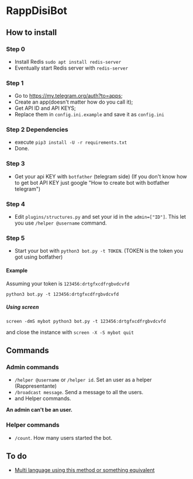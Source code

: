 # RappDisiBot
## How to install
### Step 0
- Install Redis `sudo apt install redis-server`
- Eventually start Redis server with `redis-server`
### Step 1
- Go to https://my.telegram.org/auth?to=apps;
- Create an app(doesn't matter how do you call it);
- Get API ID and API KEYS;
- Replace them in `config.ini.example` and save it as `config.ini`
### Step 2 Dependencies
- execute `pip3 install -U -r requirements.txt`
- Done.
### Step 3
- Get your api KEY with `botfather` (telegram side)
(If you don't know how to get bot API KEY just google "How to create bot with botfather telegram")
### Step 4
- Edit `plugins/structures.py` and set your id in the `admin=["ID"]`. This let you use `/helper @username` command.
### Step 5
- Start your bot with `python3 bot.py -t TOKEN`.
(TOKEN is the token you got using botfather)

#### Example
Assuming your token is `123456:drtgfxcdfrgbvdcvfd`

`python3 bot.py -t 123456:drtgfxcdfrgbvdcvfd`

##### Using screen 
`screen -dmS mybot python3 bot.py -t 123456:drtgfxcdfrgbvdcvfd`

and close the instance with
`screen -X -S mybot quit`
## Commands
### Admin commands

- `/helper @username` or `/helper id`. Set an user as a helper (Rappresentante)
- `/broadcast message`. Send a message to all the users.
- and Helper commands.

__An admin can't be an user.__

### Helper commands
- `/count`. How many users started the bot.

## To do
* [Multi language using this method or something equivalent](https://phrase.com/blog/posts/translate-python-gnu-gettext/)

